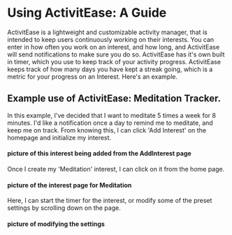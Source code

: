 # Using ActivitEase: A Guide
ActivitEase is a lightweight and customizable activity manager, that is intended to keep users continuously working on their interests. You can enter in how often you work on an interest, and how long, and ActivitEase will send notifications to make sure you do so. ActivitEase has it's own built in timer, which you use to keep track of your activity progress. ActivitEase keeps track of how many days you have kept a streak going, which is  a metric for your progress on an Interest. Here's an example.

## Example use of ActivitEase: Meditation Tracker.

In this example, I've decided that I want to meditate 5 times a week for 8 minutes. I'd like a notification once a day to remind me to meditate, and keep me on track. From knowing this, I can click 'Add Interest' on the homepage and initialize my interest. 

#### picture of this interest being added from the AddInterest page

Once I create my 'Meditation' interest, I can click on it from the home page. 

#### picture of the interest page for Meditation

Here, I can start the timer for the interest, or modify some of the preset settings by scrolling down on the page.

#### picture of modifying the settings 
